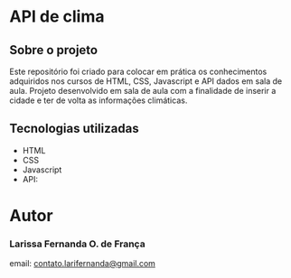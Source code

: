 <h1> API de clima</h1>
<h2>Sobre o projeto</h2>
Este repositório foi criado para colocar em prática os conhecimentos adquiridos nos cursos de HTML, CSS, Javascript e API dados em sala de aula.
Projeto desenvolvido em sala de aula com a finalidade de inserir a cidade e ter de volta as informações climáticas.

<h2> Tecnologias utilizadas</h2>
<ul>
<li>HTML</li>
<li>CSS</li>
<li>Javascript</li>
<li>API: </li>
</ul>
<h1>Autor</h1>
<h3>Larissa Fernanda O. de França </h3>
email: <a href="mailto:contato.larifernanda@gmail.com">contato.larifernanda@gmail.com</a>

